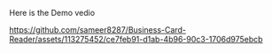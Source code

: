 Here is the Demo vedio 

https://github.com/sameer8287/Business-Card-Reader/assets/113275452/ce7feb91-d1ab-4b96-90c3-1706d975ebcb

